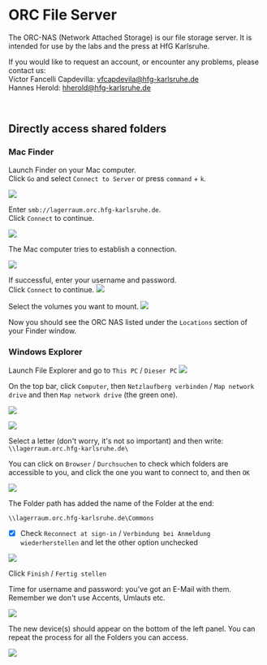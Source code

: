 # ORC File Server

The ORC-NAS (Network Attached Storage) is our file storage server. It is intended for use by the labs and the press at HfG Karlsruhe.  

If you would like to request an account, or encounter any problems, please contact us:  
Víctor Fancelli Capdevilla: [vfcapdevila@hfg-karlsruhe.de](mailto:vfcapdevila@hfg-karlsruhe.de)  
Hannes Herold: [hherold@hfg-karlsruhe.de](mailto:hherold@hfg-karlsruhe.de)

&nbsp;

## Directly access shared folders

### Mac Finder

Launch Finder on your Mac computer.  
Click `Go` and select `Connect to Server` or press `command` + `k`.  

![](img/nas-finder-01.jpg)

Enter `smb://lagerraum.orc.hfg-karlsruhe.de`.  
Click `Connect` to continue.

![](img/nas-finder-02.jpg)

The Mac computer tries to establish a connection.

![](img/nas-finder-03.jpg)

If successful, enter your username and password.  
Click `Connect` to continue.
![](img/nas-finder-04.jpg)

Select the volumes you want to mount.
![](img/nas-finder-05.jpg)

Now you should see the ORC NAS listed under the `Locations` section of your Finder window.

### Windows Explorer
Launch File Explorer and go to `This PC` / `Dieser PC`
![](img/nas_win_01.png)

On the top bar, click `Computer`, then `Netzlaufberg verbinden` / `Map network drive` and then `Map network drive` (the green one).

![](https://kb.synology.com/_images/autogen/How_to_map_shared_folder_Windows_PC/1.png)

![](img/nas_win_02.png)

Select a letter (don't worry, it's not so important) and then write:
``\\lagerraum.orc.hfg-karlsruhe.de\``

You can click on `Browser` / `Durchsuchen` to check which folders are accessible to you, and click the one you want to connect to, and then `OK`

![](img\nas_win_03.png)

The Folder path has added the name of the Folder at the end:

``\\lagerraum.orc.hfg-karlsruhe.de\Commons``

- [x] Check ``Reconnect at sign-in`` / ``Verbindung bei Anmeldung wiederherstellen`` and let the other option unchecked

![](img/nas_win_04.png)

Click ``Finish`` / ``Fertig stellen``

Time for username and password: you've got an E-Mail with them. Remember we don't use Accents, Umlauts etc.

![](https://kb.synology.com/_images/autogen/How_to_map_shared_folder_Windows_PC/4.png)

The new device(s) should appear on the bottom of the left panel. You can repeat the process for all the Folders you can access.

![](img/nas_win_05.png)
